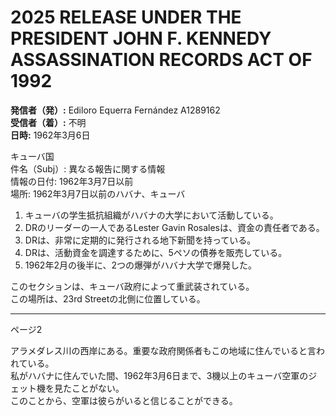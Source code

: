 # 2025 RELEASE UNDER THE PRESIDENT JOHN F. KENNEDY ASSASSINATION RECORDS ACT OF 1992

**発信者（発）:** Ediloro Equerra Fernández A1289162  
**受信者（着）:** 不明  
**日時:** 1962年3月6日  

キューバ国  
件名（Subj）: 異なる報告に関する情報  
情報の日付: 1962年3月7日以前  
場所: 1962年3月7日以前のハバナ、キューバ  

1. キューバの学生抵抗組織がハバナの大学において活動している。  
2. DRのリーダーの一人であるLester Gavin Rosalesは、資金の責任者である。  
3. DRは、非常に定期的に発行される地下新聞を持っている。  
4. DRは、活動資金を調達するために、5ペソの債券を販売している。  
5. 1962年2月の後半に、2つの爆弾がハバナ大学で爆発した。  

このセクションは、キューバ政府によって重武装されている。  
この場所は、23rd Streetの北側に位置している。  

---

ページ2  

アラメダレス川の西岸にある。重要な政府関係者もこの地域に住んでいると言われている。  
私がハバナに住んでいた間、1962年3月6日まで、3機以上のキューバ空軍のジェット機を見たことがない。  
このことから、空軍は彼らがいると信じることができる。